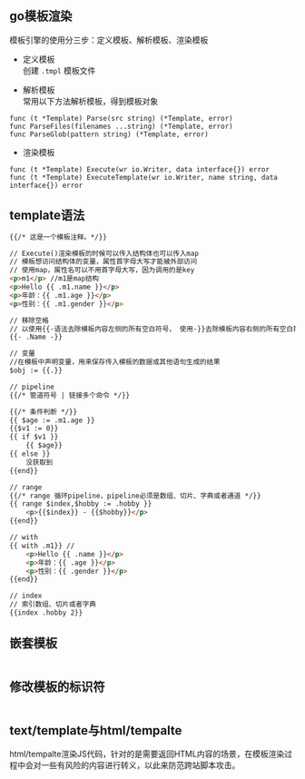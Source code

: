 ## go模板渲染

模板引擎的使用分三步：定义模板、解析模板、渲染模板

- 定义模板  
  创建 `.tmpl` 模板文件

- 解析模板  
  常用以下方法解析模板，得到模板对象

```
func (t *Template) Parse(src string) (*Template, error)
func ParseFiles(filenames ...string) (*Template, error)
func ParseGlob(pattern string) (*Template, error)
```

- 渲染模板

```
func (t *Template) Execute(wr io.Writer, data interface{}) error
func (t *Template) ExecuteTemplate(wr io.Writer, name string, data interface{}) error
```

## template语法

``` html
{{/* 这是一个模板注释。*/}}

// Execute()渲染模板的时候可以传入结构体也可以传入map
// 模板想访问结构体的变量，属性首字母大写才能被外部访问
// 使用map，属性名可以不用首字母大写，因为调用的是key
<p>m1</p> //m1是map结构
<p>Hello {{ .m1.name }}</p>
<p>年龄：{{ .m1.age }}</p>
<p>性别：{{ .m1.gender }}</p>

// 移除空格
// 以使用{{-语法去除模板内容左侧的所有空白符号， 使用-}}去除模板内容右侧的所有空白符号
{{- .Name -}}

// 变量
//在模板中声明变量，用来保存传入模板的数据或其他语句生成的结果
$obj := {{.}}

// pipeline
{{/* 管道符号 | 链接多个命令 */}}

{{/* 条件判断 */}}
{{ $age := .m1.age }}
{{$v1 := 0}}
{{ if $v1 }}
    {{ $age}}
{{ else }}
    没获取到
{{end}}

// range
{{/* range 循环pipeline，pipeline必须是数组、切片、字典或者通道 */}}
{{ range $index,$hobby := .hobby }}
    <p>{{$index}} - {{$hobby}}</p>
{{end}}

// with
{{ with .m1}} // 
    <p>Hello {{ .name }}</p>
    <p>年龄：{{ .age }}</p>
    <p>性别：{{ .gender }}</p>
{{end}}

// index
// 索引数组、切片或者字典
{{index .hobby 2}}
```

## 嵌套模板

```html

```

## 修改模板的标识符

```html

```

## text/template与html/tempalte

html/tempalte渲染JS代码，针对的是需要返回HTML内容的场景，在模板渲染过程中会对一些有风险的内容进行转义，以此来防范跨站脚本攻击。
